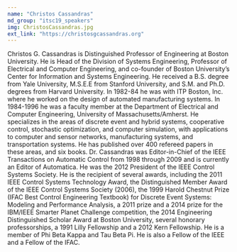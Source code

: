 ```yaml
---
name: "Christos Cassandras"
md_group: "itsc19_speakers"
img: ChristosCassandras.jpg
ext_link: "https://christosgcassandras.org"
---
```


Christos G. Cassandras is Distinguished Professor of Engineering at Boston University. He is Head of the Division of Systems Engineering, Professor of Electrical and Computer Engineering, and co-founder of Boston University’s Center for Information and Systems Engineering. He received a B.S. degree from Yale University, M.S.E.E from Stanford University, and S.M. and Ph.D. degrees from Harvard University. In 1982-84 he was with ITP Boston, Inc. where he worked on the design of automated manufacturing systems. In 1984-1996 he was a faculty member at the Department of Electrical and Computer Engineering, University of Massachusetts/Amherst. He specializes in the areas of discrete event and hybrid systems, cooperative control, stochastic optimization, and computer simulation, with applications to computer and sensor networks, manufacturing systems, and transportation systems. He has published over 400 refereed papers in these areas, and six books. Dr. Cassandras was Editor-in-Chief of the IEEE Transactions on Automatic Control from 1998 through 2009 and is currently an Editor of Automatica. He was the 2012 President of the IEEE Control Systems Society. He is the recipient of several awards, including the 2011 IEEE Control Systems Technology Award, the Distinguished Member Award of the IEEE Control Systems Society (2006), the 1999 Harold Chestnut Prize (IFAC Best Control Engineering Textbook) for Discrete Event Systems: Modeling and Performance Analysis, a 2011 prize and a 2014 prize for the IBM/IEEE Smarter Planet Challenge competition, the 2014 Engineering Distinguished Scholar Award at Boston University, several honorary professorships, a 1991 Lilly Fellowship and a 2012 Kern Fellowship. He is a member of Phi Beta Kappa and Tau Beta Pi. He is also a Fellow of the IEEE and a Fellow of the IFAC.